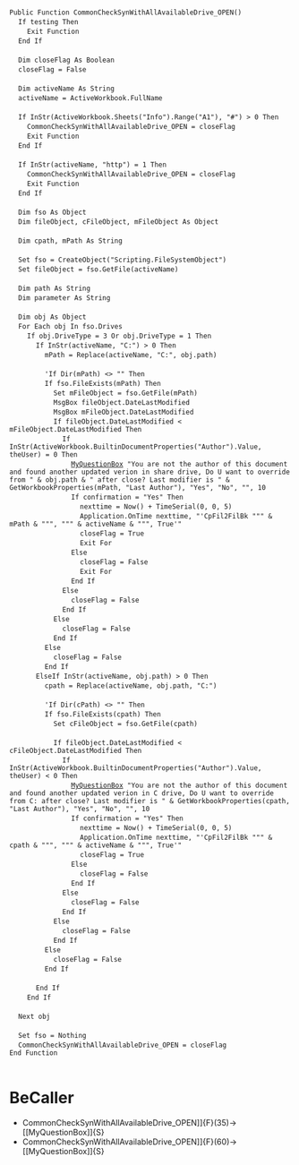 &nbsp;  &nbsp;  &nbsp;  &nbsp;  
`Public Function CommonCheckSynWithAllAvailableDrive_OPEN()`  
&nbsp;&nbsp;&nbsp;&nbsp;`If testing Then`  
&nbsp;&nbsp;&nbsp;&nbsp;&nbsp;&nbsp;&nbsp;&nbsp;`Exit Function`  
&nbsp;&nbsp;&nbsp;&nbsp;`End If`  
&nbsp;  &nbsp;  &nbsp;  &nbsp;  
&nbsp;&nbsp;&nbsp;&nbsp;`Dim closeFlag As Boolean`  
&nbsp;&nbsp;&nbsp;&nbsp;`closeFlag = False`  
&nbsp;  &nbsp;  &nbsp;  &nbsp;  
&nbsp;&nbsp;&nbsp;&nbsp;`Dim activeName As String`  
&nbsp;&nbsp;&nbsp;&nbsp;`activeName = ActiveWorkbook.FullName`  
&nbsp;  &nbsp;  &nbsp;  &nbsp;  
&nbsp;&nbsp;&nbsp;&nbsp;`If InStr(ActiveWorkbook.Sheets("Info").Range("A1"), "#") > 0 Then`  
&nbsp;&nbsp;&nbsp;&nbsp;&nbsp;&nbsp;&nbsp;&nbsp;`CommonCheckSynWithAllAvailableDrive_OPEN = closeFlag`  
&nbsp;&nbsp;&nbsp;&nbsp;&nbsp;&nbsp;&nbsp;&nbsp;`Exit Function`  
&nbsp;&nbsp;&nbsp;&nbsp;`End If`  
&nbsp;  &nbsp;  &nbsp;  &nbsp;  
&nbsp;&nbsp;&nbsp;&nbsp;`If InStr(activeName, "http") = 1 Then`  
&nbsp;&nbsp;&nbsp;&nbsp;&nbsp;&nbsp;&nbsp;&nbsp;`CommonCheckSynWithAllAvailableDrive_OPEN = closeFlag`  
&nbsp;&nbsp;&nbsp;&nbsp;&nbsp;&nbsp;&nbsp;&nbsp;`Exit Function`  
&nbsp;&nbsp;&nbsp;&nbsp;`End If`  
&nbsp;  &nbsp;  &nbsp;  &nbsp;  
&nbsp;&nbsp;&nbsp;&nbsp;`Dim fso As Object`  
&nbsp;&nbsp;&nbsp;&nbsp;`Dim fileObject, cFileObject, mFileObject As Object`  
&nbsp;  &nbsp;  &nbsp;  &nbsp;  
&nbsp;&nbsp;&nbsp;&nbsp;`Dim cpath, mPath As String`  
&nbsp;  &nbsp;  &nbsp;  &nbsp;  
&nbsp;&nbsp;&nbsp;&nbsp;`Set fso = CreateObject("Scripting.FileSystemObject")`  
&nbsp;&nbsp;&nbsp;&nbsp;`Set fileObject = fso.GetFile(activeName)`  
&nbsp;  &nbsp;  &nbsp;  &nbsp;  
&nbsp;&nbsp;&nbsp;&nbsp;`Dim path As String`  
&nbsp;&nbsp;&nbsp;&nbsp;`Dim parameter As String`  
&nbsp;  &nbsp;  &nbsp;  &nbsp;  
&nbsp;&nbsp;&nbsp;&nbsp;`Dim obj As Object`  
&nbsp;&nbsp;&nbsp;&nbsp;`For Each obj In fso.Drives`  
&nbsp;&nbsp;&nbsp;&nbsp;&nbsp;&nbsp;&nbsp;&nbsp;`If obj.DriveType = 3 Or obj.DriveType = 1 Then`  
&nbsp;&nbsp;&nbsp;&nbsp;&nbsp;&nbsp;&nbsp;&nbsp;&nbsp;&nbsp;&nbsp;&nbsp;`If InStr(activeName, "C:") > 0 Then`  
&nbsp;&nbsp;&nbsp;&nbsp;&nbsp;&nbsp;&nbsp;&nbsp;&nbsp;&nbsp;&nbsp;&nbsp;&nbsp;&nbsp;&nbsp;&nbsp;`mPath = Replace(activeName, "C:", obj.path)`  
&nbsp;  &nbsp;  &nbsp;  &nbsp;  
&nbsp;&nbsp;&nbsp;&nbsp;&nbsp;&nbsp;&nbsp;&nbsp;&nbsp;&nbsp;&nbsp;&nbsp;&nbsp;&nbsp;&nbsp;&nbsp;`'If Dir(mPath) <> "" Then`  
&nbsp;&nbsp;&nbsp;&nbsp;&nbsp;&nbsp;&nbsp;&nbsp;&nbsp;&nbsp;&nbsp;&nbsp;&nbsp;&nbsp;&nbsp;&nbsp;`If fso.FileExists(mPath) Then`  
&nbsp;&nbsp;&nbsp;&nbsp;&nbsp;&nbsp;&nbsp;&nbsp;&nbsp;&nbsp;&nbsp;&nbsp;&nbsp;&nbsp;&nbsp;&nbsp;&nbsp;&nbsp;&nbsp;&nbsp;`Set mFileObject = fso.GetFile(mPath)`  
&nbsp;&nbsp;&nbsp;&nbsp;&nbsp;&nbsp;&nbsp;&nbsp;&nbsp;&nbsp;&nbsp;&nbsp;&nbsp;&nbsp;&nbsp;&nbsp;&nbsp;&nbsp;&nbsp;&nbsp;`MsgBox fileObject.DateLastModified`  
&nbsp;&nbsp;&nbsp;&nbsp;&nbsp;&nbsp;&nbsp;&nbsp;&nbsp;&nbsp;&nbsp;&nbsp;&nbsp;&nbsp;&nbsp;&nbsp;&nbsp;&nbsp;&nbsp;&nbsp;`MsgBox mFileObject.DateLastModified`  
&nbsp;&nbsp;&nbsp;&nbsp;&nbsp;&nbsp;&nbsp;&nbsp;&nbsp;&nbsp;&nbsp;&nbsp;&nbsp;&nbsp;&nbsp;&nbsp;&nbsp;&nbsp;&nbsp;&nbsp;`If fileObject.DateLastModified < mFileObject.DateLastModified Then`  
&nbsp;&nbsp;&nbsp;&nbsp;&nbsp;&nbsp;&nbsp;&nbsp;&nbsp;&nbsp;&nbsp;&nbsp;&nbsp;&nbsp;&nbsp;&nbsp;&nbsp;&nbsp;&nbsp;&nbsp;&nbsp;&nbsp;&nbsp;&nbsp;`If InStr(ActiveWorkbook.BuiltinDocumentProperties("Author").Value, theUser) = 0 Then`  
&nbsp;&nbsp;&nbsp;&nbsp;&nbsp;&nbsp;&nbsp;&nbsp;&nbsp;&nbsp;&nbsp;&nbsp;&nbsp;&nbsp;&nbsp;&nbsp;&nbsp;&nbsp;&nbsp;&nbsp;&nbsp;&nbsp;&nbsp;&nbsp;&nbsp;&nbsp;&nbsp;&nbsp;[`MyQuestionBox`](MyQuestionBox)` "You are not the author of this document and found another updated verion in share drive, Do U want to override from " & obj.path & " after close? Last modifier is " & GetWorkbookProperties(mPath, "Last Author"), "Yes", "No", "", 10`  
&nbsp;&nbsp;&nbsp;&nbsp;&nbsp;&nbsp;&nbsp;&nbsp;&nbsp;&nbsp;&nbsp;&nbsp;&nbsp;&nbsp;&nbsp;&nbsp;&nbsp;&nbsp;&nbsp;&nbsp;&nbsp;&nbsp;&nbsp;&nbsp;&nbsp;&nbsp;&nbsp;&nbsp;`If confirmation = "Yes" Then`  
&nbsp;&nbsp;&nbsp;&nbsp;&nbsp;&nbsp;&nbsp;&nbsp;&nbsp;&nbsp;&nbsp;&nbsp;&nbsp;&nbsp;&nbsp;&nbsp;&nbsp;&nbsp;&nbsp;&nbsp;&nbsp;&nbsp;&nbsp;&nbsp;&nbsp;&nbsp;&nbsp;&nbsp;&nbsp;&nbsp;&nbsp;&nbsp;`nexttime = Now() + TimeSerial(0, 0, 5)`  
&nbsp;&nbsp;&nbsp;&nbsp;&nbsp;&nbsp;&nbsp;&nbsp;&nbsp;&nbsp;&nbsp;&nbsp;&nbsp;&nbsp;&nbsp;&nbsp;&nbsp;&nbsp;&nbsp;&nbsp;&nbsp;&nbsp;&nbsp;&nbsp;&nbsp;&nbsp;&nbsp;&nbsp;&nbsp;&nbsp;&nbsp;&nbsp;`Application.OnTime nexttime, "'CpFil2FilBk """ & mPath & """, """ & activeName & """, True'"`  
&nbsp;&nbsp;&nbsp;&nbsp;&nbsp;&nbsp;&nbsp;&nbsp;&nbsp;&nbsp;&nbsp;&nbsp;&nbsp;&nbsp;&nbsp;&nbsp;&nbsp;&nbsp;&nbsp;&nbsp;&nbsp;&nbsp;&nbsp;&nbsp;&nbsp;&nbsp;&nbsp;&nbsp;&nbsp;&nbsp;&nbsp;&nbsp;`closeFlag = True`  
&nbsp;&nbsp;&nbsp;&nbsp;&nbsp;&nbsp;&nbsp;&nbsp;&nbsp;&nbsp;&nbsp;&nbsp;&nbsp;&nbsp;&nbsp;&nbsp;&nbsp;&nbsp;&nbsp;&nbsp;&nbsp;&nbsp;&nbsp;&nbsp;&nbsp;&nbsp;&nbsp;&nbsp;&nbsp;&nbsp;&nbsp;&nbsp;`Exit For`  
&nbsp;&nbsp;&nbsp;&nbsp;&nbsp;&nbsp;&nbsp;&nbsp;&nbsp;&nbsp;&nbsp;&nbsp;&nbsp;&nbsp;&nbsp;&nbsp;&nbsp;&nbsp;&nbsp;&nbsp;&nbsp;&nbsp;&nbsp;&nbsp;&nbsp;&nbsp;&nbsp;&nbsp;`Else`  
&nbsp;&nbsp;&nbsp;&nbsp;&nbsp;&nbsp;&nbsp;&nbsp;&nbsp;&nbsp;&nbsp;&nbsp;&nbsp;&nbsp;&nbsp;&nbsp;&nbsp;&nbsp;&nbsp;&nbsp;&nbsp;&nbsp;&nbsp;&nbsp;&nbsp;&nbsp;&nbsp;&nbsp;&nbsp;&nbsp;&nbsp;&nbsp;`closeFlag = False`  
&nbsp;&nbsp;&nbsp;&nbsp;&nbsp;&nbsp;&nbsp;&nbsp;&nbsp;&nbsp;&nbsp;&nbsp;&nbsp;&nbsp;&nbsp;&nbsp;&nbsp;&nbsp;&nbsp;&nbsp;&nbsp;&nbsp;&nbsp;&nbsp;&nbsp;&nbsp;&nbsp;&nbsp;&nbsp;&nbsp;&nbsp;&nbsp;`Exit For`  
&nbsp;&nbsp;&nbsp;&nbsp;&nbsp;&nbsp;&nbsp;&nbsp;&nbsp;&nbsp;&nbsp;&nbsp;&nbsp;&nbsp;&nbsp;&nbsp;&nbsp;&nbsp;&nbsp;&nbsp;&nbsp;&nbsp;&nbsp;&nbsp;&nbsp;&nbsp;&nbsp;&nbsp;`End If`  
&nbsp;&nbsp;&nbsp;&nbsp;&nbsp;&nbsp;&nbsp;&nbsp;&nbsp;&nbsp;&nbsp;&nbsp;&nbsp;&nbsp;&nbsp;&nbsp;&nbsp;&nbsp;&nbsp;&nbsp;&nbsp;&nbsp;&nbsp;&nbsp;`Else`  
&nbsp;&nbsp;&nbsp;&nbsp;&nbsp;&nbsp;&nbsp;&nbsp;&nbsp;&nbsp;&nbsp;&nbsp;&nbsp;&nbsp;&nbsp;&nbsp;&nbsp;&nbsp;&nbsp;&nbsp;&nbsp;&nbsp;&nbsp;&nbsp;&nbsp;&nbsp;&nbsp;&nbsp;`closeFlag = False`  
&nbsp;&nbsp;&nbsp;&nbsp;&nbsp;&nbsp;&nbsp;&nbsp;&nbsp;&nbsp;&nbsp;&nbsp;&nbsp;&nbsp;&nbsp;&nbsp;&nbsp;&nbsp;&nbsp;&nbsp;&nbsp;&nbsp;&nbsp;&nbsp;`End If`  
&nbsp;&nbsp;&nbsp;&nbsp;&nbsp;&nbsp;&nbsp;&nbsp;&nbsp;&nbsp;&nbsp;&nbsp;&nbsp;&nbsp;&nbsp;&nbsp;&nbsp;&nbsp;&nbsp;&nbsp;`Else`  
&nbsp;&nbsp;&nbsp;&nbsp;&nbsp;&nbsp;&nbsp;&nbsp;&nbsp;&nbsp;&nbsp;&nbsp;&nbsp;&nbsp;&nbsp;&nbsp;&nbsp;&nbsp;&nbsp;&nbsp;&nbsp;&nbsp;&nbsp;&nbsp;`closeFlag = False`  
&nbsp;&nbsp;&nbsp;&nbsp;&nbsp;&nbsp;&nbsp;&nbsp;&nbsp;&nbsp;&nbsp;&nbsp;&nbsp;&nbsp;&nbsp;&nbsp;&nbsp;&nbsp;&nbsp;&nbsp;`End If`  
&nbsp;&nbsp;&nbsp;&nbsp;&nbsp;&nbsp;&nbsp;&nbsp;&nbsp;&nbsp;&nbsp;&nbsp;&nbsp;&nbsp;&nbsp;&nbsp;`Else`  
&nbsp;&nbsp;&nbsp;&nbsp;&nbsp;&nbsp;&nbsp;&nbsp;&nbsp;&nbsp;&nbsp;&nbsp;&nbsp;&nbsp;&nbsp;&nbsp;&nbsp;&nbsp;&nbsp;&nbsp;`closeFlag = False`  
&nbsp;&nbsp;&nbsp;&nbsp;&nbsp;&nbsp;&nbsp;&nbsp;&nbsp;&nbsp;&nbsp;&nbsp;&nbsp;&nbsp;&nbsp;&nbsp;`End If`  
&nbsp;&nbsp;&nbsp;&nbsp;&nbsp;&nbsp;&nbsp;&nbsp;&nbsp;&nbsp;&nbsp;&nbsp;`ElseIf InStr(activeName, obj.path) > 0 Then`  
&nbsp;&nbsp;&nbsp;&nbsp;&nbsp;&nbsp;&nbsp;&nbsp;&nbsp;&nbsp;&nbsp;&nbsp;&nbsp;&nbsp;&nbsp;&nbsp;`cpath = Replace(activeName, obj.path, "C:")`  
&nbsp;  &nbsp;  &nbsp;  &nbsp;  
&nbsp;&nbsp;&nbsp;&nbsp;&nbsp;&nbsp;&nbsp;&nbsp;&nbsp;&nbsp;&nbsp;&nbsp;&nbsp;&nbsp;&nbsp;&nbsp;`'If Dir(cPath) <> "" Then`  
&nbsp;&nbsp;&nbsp;&nbsp;&nbsp;&nbsp;&nbsp;&nbsp;&nbsp;&nbsp;&nbsp;&nbsp;&nbsp;&nbsp;&nbsp;&nbsp;`If fso.FileExists(cpath) Then`  
&nbsp;&nbsp;&nbsp;&nbsp;&nbsp;&nbsp;&nbsp;&nbsp;&nbsp;&nbsp;&nbsp;&nbsp;&nbsp;&nbsp;&nbsp;&nbsp;&nbsp;&nbsp;&nbsp;&nbsp;`Set cFileObject = fso.GetFile(cpath)`  
&nbsp;  &nbsp;  &nbsp;  &nbsp;  
&nbsp;&nbsp;&nbsp;&nbsp;&nbsp;&nbsp;&nbsp;&nbsp;&nbsp;&nbsp;&nbsp;&nbsp;&nbsp;&nbsp;&nbsp;&nbsp;&nbsp;&nbsp;&nbsp;&nbsp;`If fileObject.DateLastModified < cFileObject.DateLastModified Then`  
&nbsp;&nbsp;&nbsp;&nbsp;&nbsp;&nbsp;&nbsp;&nbsp;&nbsp;&nbsp;&nbsp;&nbsp;&nbsp;&nbsp;&nbsp;&nbsp;&nbsp;&nbsp;&nbsp;&nbsp;&nbsp;&nbsp;&nbsp;&nbsp;`If InStr(ActiveWorkbook.BuiltinDocumentProperties("Author").Value, theUser) < 0 Then`  
&nbsp;&nbsp;&nbsp;&nbsp;&nbsp;&nbsp;&nbsp;&nbsp;&nbsp;&nbsp;&nbsp;&nbsp;&nbsp;&nbsp;&nbsp;&nbsp;&nbsp;&nbsp;&nbsp;&nbsp;&nbsp;&nbsp;&nbsp;&nbsp;&nbsp;&nbsp;&nbsp;&nbsp;[`MyQuestionBox`](MyQuestionBox)` "You are not the author of this document and found another updated verion in C drive, Do U want to override from C: after close? Last modifier is " & GetWorkbookProperties(cpath, "Last Author"), "Yes", "No", "", 10`  
&nbsp;&nbsp;&nbsp;&nbsp;&nbsp;&nbsp;&nbsp;&nbsp;&nbsp;&nbsp;&nbsp;&nbsp;&nbsp;&nbsp;&nbsp;&nbsp;&nbsp;&nbsp;&nbsp;&nbsp;&nbsp;&nbsp;&nbsp;&nbsp;&nbsp;&nbsp;&nbsp;&nbsp;`If confirmation = "Yes" Then`  
&nbsp;&nbsp;&nbsp;&nbsp;&nbsp;&nbsp;&nbsp;&nbsp;&nbsp;&nbsp;&nbsp;&nbsp;&nbsp;&nbsp;&nbsp;&nbsp;&nbsp;&nbsp;&nbsp;&nbsp;&nbsp;&nbsp;&nbsp;&nbsp;&nbsp;&nbsp;&nbsp;&nbsp;&nbsp;&nbsp;&nbsp;&nbsp;`nexttime = Now() + TimeSerial(0, 0, 5)`  
&nbsp;&nbsp;&nbsp;&nbsp;&nbsp;&nbsp;&nbsp;&nbsp;&nbsp;&nbsp;&nbsp;&nbsp;&nbsp;&nbsp;&nbsp;&nbsp;&nbsp;&nbsp;&nbsp;&nbsp;&nbsp;&nbsp;&nbsp;&nbsp;&nbsp;&nbsp;&nbsp;&nbsp;&nbsp;&nbsp;&nbsp;&nbsp;`Application.OnTime nexttime, "'CpFil2FilBk """ & cpath & """, """ & activeName & """, True'"`  
&nbsp;&nbsp;&nbsp;&nbsp;&nbsp;&nbsp;&nbsp;&nbsp;&nbsp;&nbsp;&nbsp;&nbsp;&nbsp;&nbsp;&nbsp;&nbsp;&nbsp;&nbsp;&nbsp;&nbsp;&nbsp;&nbsp;&nbsp;&nbsp;&nbsp;&nbsp;&nbsp;&nbsp;&nbsp;&nbsp;&nbsp;&nbsp;`closeFlag = True`  
&nbsp;&nbsp;&nbsp;&nbsp;&nbsp;&nbsp;&nbsp;&nbsp;&nbsp;&nbsp;&nbsp;&nbsp;&nbsp;&nbsp;&nbsp;&nbsp;&nbsp;&nbsp;&nbsp;&nbsp;&nbsp;&nbsp;&nbsp;&nbsp;&nbsp;&nbsp;&nbsp;&nbsp;`Else`  
&nbsp;&nbsp;&nbsp;&nbsp;&nbsp;&nbsp;&nbsp;&nbsp;&nbsp;&nbsp;&nbsp;&nbsp;&nbsp;&nbsp;&nbsp;&nbsp;&nbsp;&nbsp;&nbsp;&nbsp;&nbsp;&nbsp;&nbsp;&nbsp;&nbsp;&nbsp;&nbsp;&nbsp;&nbsp;&nbsp;&nbsp;&nbsp;`closeFlag = False`  
&nbsp;&nbsp;&nbsp;&nbsp;&nbsp;&nbsp;&nbsp;&nbsp;&nbsp;&nbsp;&nbsp;&nbsp;&nbsp;&nbsp;&nbsp;&nbsp;&nbsp;&nbsp;&nbsp;&nbsp;&nbsp;&nbsp;&nbsp;&nbsp;&nbsp;&nbsp;&nbsp;&nbsp;`End If`  
&nbsp;&nbsp;&nbsp;&nbsp;&nbsp;&nbsp;&nbsp;&nbsp;&nbsp;&nbsp;&nbsp;&nbsp;&nbsp;&nbsp;&nbsp;&nbsp;&nbsp;&nbsp;&nbsp;&nbsp;&nbsp;&nbsp;&nbsp;&nbsp;`Else`  
&nbsp;&nbsp;&nbsp;&nbsp;&nbsp;&nbsp;&nbsp;&nbsp;&nbsp;&nbsp;&nbsp;&nbsp;&nbsp;&nbsp;&nbsp;&nbsp;&nbsp;&nbsp;&nbsp;&nbsp;&nbsp;&nbsp;&nbsp;&nbsp;&nbsp;&nbsp;&nbsp;&nbsp;`closeFlag = False`  
&nbsp;&nbsp;&nbsp;&nbsp;&nbsp;&nbsp;&nbsp;&nbsp;&nbsp;&nbsp;&nbsp;&nbsp;&nbsp;&nbsp;&nbsp;&nbsp;&nbsp;&nbsp;&nbsp;&nbsp;&nbsp;&nbsp;&nbsp;&nbsp;`End If`  
&nbsp;&nbsp;&nbsp;&nbsp;&nbsp;&nbsp;&nbsp;&nbsp;&nbsp;&nbsp;&nbsp;&nbsp;&nbsp;&nbsp;&nbsp;&nbsp;&nbsp;&nbsp;&nbsp;&nbsp;`Else`  
&nbsp;&nbsp;&nbsp;&nbsp;&nbsp;&nbsp;&nbsp;&nbsp;&nbsp;&nbsp;&nbsp;&nbsp;&nbsp;&nbsp;&nbsp;&nbsp;&nbsp;&nbsp;&nbsp;&nbsp;&nbsp;&nbsp;&nbsp;&nbsp;`closeFlag = False`  
&nbsp;&nbsp;&nbsp;&nbsp;&nbsp;&nbsp;&nbsp;&nbsp;&nbsp;&nbsp;&nbsp;&nbsp;&nbsp;&nbsp;&nbsp;&nbsp;&nbsp;&nbsp;&nbsp;&nbsp;`End If`  
&nbsp;&nbsp;&nbsp;&nbsp;&nbsp;&nbsp;&nbsp;&nbsp;&nbsp;&nbsp;&nbsp;&nbsp;&nbsp;&nbsp;&nbsp;&nbsp;`Else`  
&nbsp;&nbsp;&nbsp;&nbsp;&nbsp;&nbsp;&nbsp;&nbsp;&nbsp;&nbsp;&nbsp;&nbsp;&nbsp;&nbsp;&nbsp;&nbsp;&nbsp;&nbsp;&nbsp;&nbsp;`closeFlag = False`  
&nbsp;&nbsp;&nbsp;&nbsp;&nbsp;&nbsp;&nbsp;&nbsp;&nbsp;&nbsp;&nbsp;&nbsp;&nbsp;&nbsp;&nbsp;&nbsp;`End If`  
&nbsp;  &nbsp;  &nbsp;  &nbsp;  
&nbsp;&nbsp;&nbsp;&nbsp;&nbsp;&nbsp;&nbsp;&nbsp;&nbsp;&nbsp;&nbsp;&nbsp;`End If`  
&nbsp;&nbsp;&nbsp;&nbsp;&nbsp;&nbsp;&nbsp;&nbsp;`End If`  
&nbsp;  &nbsp;  &nbsp;  &nbsp;  
&nbsp;&nbsp;&nbsp;&nbsp;`Next obj`  
&nbsp;  &nbsp;  &nbsp;  &nbsp;  
&nbsp;&nbsp;&nbsp;&nbsp;`Set fso = Nothing`  
&nbsp;&nbsp;&nbsp;&nbsp;`CommonCheckSynWithAllAvailableDrive_OPEN = closeFlag`  
`End Function`  
&nbsp;  &nbsp;  &nbsp;  &nbsp;  


# BeCaller
- CommonCheckSynWithAllAvailableDrive_OPEN]]{F}(35)->[[MyQuestionBox]]{S}
- CommonCheckSynWithAllAvailableDrive_OPEN]]{F}(60)->[[MyQuestionBox]]{S}

